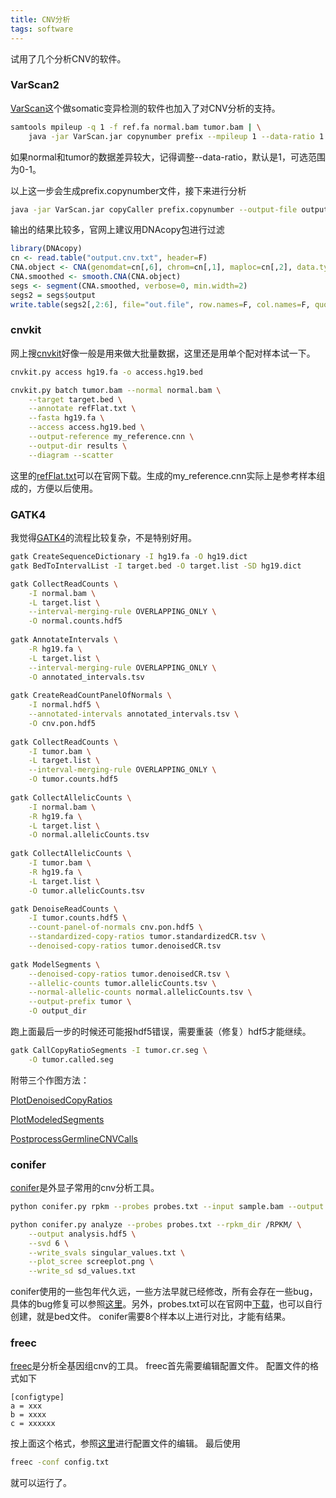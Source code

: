 ```yaml
---
title: CNV分析
tags: software
---
```


试用了几个分析CNV的软件。

### VarScan2
[VarScan](http://varscan.sourceforge.net/copy-number-calling.html)这个做somatic变异检测的软件也加入了对CNV分析的支持。

```bash
samtools mpileup -q 1 -f ref.fa normal.bam tumor.bam | \
	java -jar VarScan.jar copynumber prefix --mpileup 1 --data-ratio 1
```
如果normal和tumor的数据差异较大，记得调整--data-ratio，默认是1，可选范围为0-1。

以上这一步会生成prefix.copynumber文件，接下来进行分析
```bash
java -jar VarScan.jar copyCaller prefix.copynumber --output-file output.cnv.txt
```

输出的结果比较多，官网上建议用DNAcopy包进行过滤
```R
library(DNAcopy)
cn <- read.table("output.cnv.txt", header=F)
CNA.object <- CNA(genomdat=cn[,6], chrom=cn[,1], maploc=cn[,2], data.type="logratio")
CNA.smoothed <- smooth.CNA(CNA.object)
segs <- segment(CNA.smoothed, verbose=0, min.width=2)
segs2 = segs$output
write.table(segs2[,2:6], file="out.file", row.names=F, col.names=F, quote=F, sep="\t")
```

### cnvkit
网上搜[cnvkit](https://cnvkit.readthedocs.io/en/stable/)好像一般是用来做大批量数据，这里还是用单个配对样本试一下。
```bash
cnvkit.py access hg19.fa -o access.hg19.bed

cnvkit.py batch tumor.bam --normal normal.bam \
	--target target.bed \
	--annotate refFlat.txt \
	--fasta hg19.fa \
	--access access.hg19.bed \
	--output-reference my_reference.cnn \
	--output-dir results \
	--diagram --scatter
```
这里的[refFlat.txt](http://hgdownload.soe.ucsc.edu/goldenPath/hg19/database/refFlat.txt.gz)可以在官网下载。生成的my_reference.cnn实际上是参考样本组成的，方便以后使用。


### GATK4
我觉得[GATK4](https://software.broadinstitute.org/gatk/best-practices/workflow?id=11147)的流程比较复杂，不是特别好用。
```bash
gatk CreateSequenceDictionary -I hg19.fa -O hg19.dict
gatk BedToIntervalList -I target.bed -O target.list -SD hg19.dict

gatk CollectReadCounts \
	-I normal.bam \
	-L target.list \
	--interval-merging-rule OVERLAPPING_ONLY \
	-O normal.counts.hdf5
	
gatk AnnotateIntervals \
	-R hg19.fa \
	-L target.list \
	--interval-merging-rule OVERLAPPING_ONLY \
	-O annotated_intervals.tsv
	
gatk CreateReadCountPanelOfNormals \
	-I normal.hdf5 \
	--annotated-intervals annotated_intervals.tsv \
	-O cnv.pon.hdf5
	
gatk CollectReadCounts \
	-I tumor.bam \
	-L target.list \
	--interval-merging-rule OVERLAPPING_ONLY \
	-O tumor.counts.hdf5
	
gatk CollectAllelicCounts \
	-I normal.bam \
	-R hg19.fa \
	-L target.list \
	-O normal.allelicCounts.tsv
	
gatk CollectAllelicCounts \
	-I tumor.bam \
	-R hg19.fa \
	-L target.list \
	-O tumor.allelicCounts.tsv

gatk DenoiseReadCounts \
	-I tumor.counts.hdf5 \
	--count-panel-of-normals cnv.pon.hdf5 \
	--standardized-copy-ratios tumor.standardizedCR.tsv \
	--denoised-copy-ratios tumor.denoisedCR.tsv
	
gatk ModelSegments \
	--denoised-copy-ratios tumor.denoisedCR.tsv \
	--allelic-counts tumor.allelicCounts.tsv \
	--normal-allelic-counts normal.allelicCounts.tsv \
	--output-prefix tumor \
	-O output_dir
```
跑上面最后一步的时候还可能报hdf5错误，需要重装（修复）hdf5才能继续。

```bash
gatk CallCopyRatioSegments -I tumor.cr.seg \
	-O tumor.called.seg
```

附带三个作图方法：

[PlotDenoisedCopyRatios](https://software.broadinstitute.org/gatk/documentation/tooldocs/current/org_broadinstitute_hellbender_tools_copynumber_plotting_PlotDenoisedCopyRatios.php)

[PlotModeledSegments](https://software.broadinstitute.org/gatk/documentation/tooldocs/current/org_broadinstitute_hellbender_tools_copynumber_plotting_PlotModeledSegments.php)

[PostprocessGermlineCNVCalls](https://software.broadinstitute.org/gatk/documentation/tooldocs/current/org_broadinstitute_hellbender_tools_copynumber_PostprocessGermlineCNVCalls.php)

### conifer
[conifer](http://conifer.sourceforge.net/)是外显子常用的cnv分析工具。
```bash
python conifer.py rpkm --probes probes.txt --input sample.bam --output sample.rpkm.txt

python conifer.py analyze --probes probes.txt --rpkm_dir /RPKM/ \
	--output analysis.hdf5 \
	--svd 6 \
	--write_svals singular_values.txt \
	--plot_scree screeplot.png \
	--write_sd sd_values.txt
```
conifer使用的一些包年代久远，一些方法早就已经修改，所有会存在一些bug，具体的bug修复可以参照[这里](https://pzweuj.github.io/worstpractice/site/C01_DNA-seq/06.call_cnvs/)。另外，probes.txt可以在官网中[下载](http://sourceforge.net/projects/conifer/files/probes.txt/download)，也可以自行创建，就是bed文件。
conifer需要8个样本以上进行对比，才能有结果。

### freec
[freec](http://boevalab.inf.ethz.ch/FREEC/)是分析全基因组cnv的工具。
freec首先需要编辑配置文件。
配置文件的格式如下
```
[configtype]
a = xxx
b = xxxx
c = xxxxxx
```
按上面这个格式，参照[这里](http://boevalab.inf.ethz.ch/FREEC/tutorial.html#CONFIG)进行配置文件的编辑。
最后使用
```bash
freec -conf config.txt
```
就可以运行了。